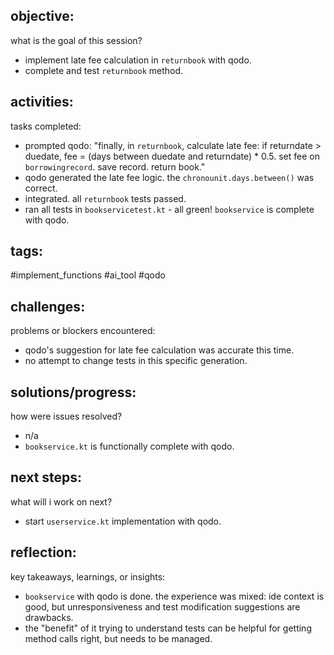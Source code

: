 ## objective:
what is the goal of this session?
- implement late fee calculation in `returnbook` with qodo.
- complete and test `returnbook` method.

## activities:
tasks completed:
- prompted qodo: "finally, in `returnbook`, calculate late fee: if returndate > duedate, fee = (days between duedate and returndate) * 0.5. set fee on `borrowingrecord`. save record. return book."
- qodo generated the late fee logic. the `chronounit.days.between()` was correct.
- integrated. all `returnbook` tests passed.
- ran all tests in `bookservicetest.kt` - all green! `bookservice` is complete with qodo.

## tags:
 #implement_functions #ai_tool #qodo

## challenges:
problems or blockers encountered: 
- qodo's suggestion for late fee calculation was accurate this time.
- no attempt to change tests in this specific generation.

## solutions/progress:
how were issues resolved?
- n/a
- `bookservice.kt` is functionally complete with qodo.

## next steps:
what will i work on next?
- start `userservice.kt` implementation with qodo.

## reflection:
key takeaways, learnings, or insights:
- `bookservice` with qodo is done. the experience was mixed: ide context is good, but unresponsiveness and test modification suggestions are drawbacks.
- the "benefit" of it trying to understand tests can be helpful for getting method calls right, but needs to be managed.
